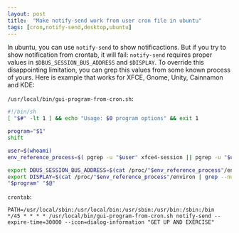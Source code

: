 ```yaml
---
layout: post
title:  "Make notify-send work from user cron file in ubuntu"
tags: [cron,notify-send,desktop,ubuntu]
---
```

  In ubuntu, you can use `notify-send` to show notificactions. But if you try to show notification from crontab, it will fail: `notify-send` requires proper values in `$DBUS_SESSION_BUS_ADDRESS` and `$DISPLAY`. To override this disappointing limitation, you can grep this values from some known process of yours. Here is example that works for XFCE, Gnome, Unity, Cainnamon and KDE:

`/usr/local/bin/gui-program-from-cron.sh`:

```bash
#!/bin/sh
[ "$#" -lt 1 ] && echo "Usage: $0 program options" && exit 1

program="$1"
shift

user=$(whoami)
env_reference_process=$( pgrep -u "$user" xfce4-session || pgrep -u "$user" ciannamon-session || pgrep -u "$user" gnome-session || pgrep -u "$user" gnome-shell || pgrep -u "$user" kdeinit | head -1 )

export DBUS_SESSION_BUS_ADDRESS=$(cat /proc/"$env_reference_process"/environ | grep --null-data ^DBUS_SESSION_BUS_ADDRESS= | sed 's/DBUS_SESSION_BUS_ADDRESS=//')
export DISPLAY=$(cat /proc/"$env_reference_process"/environ | grep --null-data ^DISPLAY= | sed 's/DISPLAY=//')
"$program" "$@"
```

`crontab`:

```config
PATH=/usr/local/sbin:/usr/local/bin:/usr/sbin:/usr/bin:/sbin:/bin
*/45 * * * * /usr/local/bin/gui-program-from-cron.sh notify-send --expire-time=30000 --icon=dialog-information "GET UP AND EXERCISE"
```
